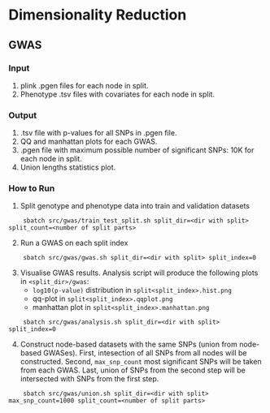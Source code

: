 # Dimensionality Reduction

## GWAS

### Input

1. plink .pgen files for each node in split.
2. Phenotype .tsv files with covariates for each node in split.

### Output

1. .tsv file with p-values for all SNPs in .pgen file.
2. QQ and manhattan plots for each GWAS.
3. .pgen file with maximum possible number of significant SNPs: 10K for each node in split.
4. Union lengths statistics plot.

### How to Run

1. Split genotype and phenotype data into train and validation datasets
```
    sbatch src/gwas/train_test_split.sh split_dir=<dir with split> split_count=<number of split parts>
```
2. Run a GWAS on each split index
```
    sbatch src/gwas/gwas.sh split_dir=<dir with split> split_index=0
```
3. Visualise GWAS results.
Analysis script will produce the following plots in `<split_dir>/gwas`:
    - `log10(p-value)` distribution in `split<split_index>.hist.png`
    - qq-plot in `split<split_index>.qqplot.png`
    - manhattan plot in `split<split_index>.manhattan.png`

```
    sbatch src/gwas/analysis.sh split_dir=<dir with split> split_index=0
```
4. Construct node-based datasets with the same SNPs (union from node-based GWASes). 
First, intesection of all SNPs from all nodes will be constructed.
Second, `max_snp_count` most significant SNPs will be taken from each GWAS.
Last, union of SNPs from the second step will be intersected with SNPs from the first step.
```
    sbatch src/gwas/union.sh split_dir=<dir with split> max_snp_count=1000 split_count=<number of split parts>
```
